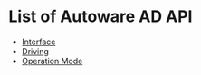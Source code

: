 # List of Autoware AD API

- [Interface](./api/interface/index.md)
- [Driving](./api/driving/index.md)
- [Operation Mode](./api/operation/mode/index.md)
